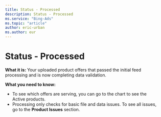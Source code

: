 ```yaml
---
title: Status - Processed
description: Status - Processed
ms.service: "Bing-Ads"
ms.topic: "article"
author: eric-urban
ms.author: eur
---
```


# Status - Processed

**What it is:**  Your uploaded product offers that passed the initial feed processing and is now completing data validation.

**What you need to know:**
- To see which offers are serving, you can go to the chart to see the Active products.
- Processing only checks for basic file and data issues. To see all issues, go to the **Product Issues** section.


